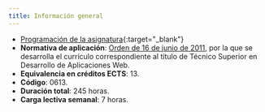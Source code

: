 ```yaml
---
title: Información general
---
```


- [Programación de la asignatura](assets/INF-2DAW-DWESE-C25-26.pdf){:target="_blank"}
- **Normativa de aplicación**: [Orden de 16 de junio de
  2011](http://www.juntadeandalucia.es/boja/2011/149/23), por la que se
  desarrolla el currículo correspondiente al título de Técnico Superior en
  Desarrollo de Aplicaciones Web.
- **Equivalencia en créditos ECTS**: 13.
- **Código**: 0613.
- **Duración total**: 245 horas.
- **Carga lectiva semanal**: 7 horas.
